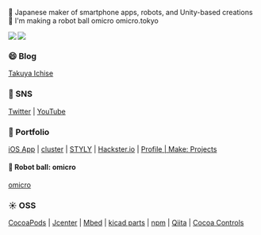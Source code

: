 🗻 Japanese maker of smartphone apps, robots, and Unity-based creations<br />
🤖 I'm making a robot ball omicro omicro.tokyo<br />


<img align="left" src="https://github-readme-stats.vercel.app/api?username=tichise&count_private=true&show_icons=true" />
<img src="https://github-readme-stats.vercel.app/api/top-langs/?username=tichise" />



### 😄 Blog
[Takuya Ichise](https://medium.com/tichise)

### 📍 SNS
[Twitter](https://twitter.com/tichise) | [YouTube](https://www.youtube.com/channel/UClGPdAFB6kcgkg77eS4gyNw)


### 🚗 Portfolio
[iOS App](https://apps.apple.com/jp/developer/takuya-ichise/id306411634) | [cluster](https://cluster.mu/u/tichise) | [STYLY](https://gallery.styly.cc/artist/tichise/scenes) | [Hackster.io](https://www.hackster.io/tichise) | [Profile | Make: Projects](https://makeprojects.com/profile/tichise)

#### 🤖 Robot ball: omicro
[omicro](http://omicro.tokyo/)

### ☀️ OSS
[CocoaPods](https://cocoapods.org/owners/6707) | [Jcenter](https://bintray.com/ichise) | [Mbed](https://os.mbed.com/users/tichise/) | [kicad parts](https://github.com/tichise/kicad-parts) | [npm](https://www.npmjs.com/~tichise) | [Qiita](https://qiita.com/tichise) | [Cocoa Controls](https://www.cocoacontrols.com/authors/tichise)
